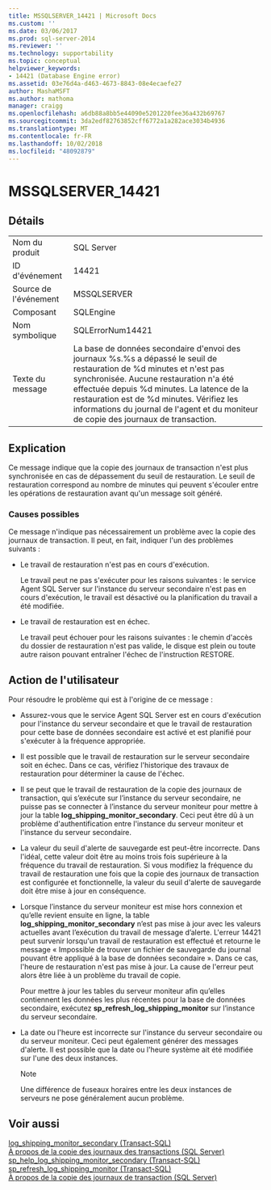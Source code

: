 ```yaml
---
title: MSSQLSERVER_14421 | Microsoft Docs
ms.custom: ''
ms.date: 03/06/2017
ms.prod: sql-server-2014
ms.reviewer: ''
ms.technology: supportability
ms.topic: conceptual
helpviewer_keywords:
- 14421 (Database Engine error)
ms.assetid: 03e76d4a-d463-4673-8843-08e4ecaefe27
author: MashaMSFT
ms.author: mathoma
manager: craigg
ms.openlocfilehash: a6db88a8bb5e44090e5201220fee36a432b69767
ms.sourcegitcommit: 3da2edf82763852cff6772a1a282ace3034b4936
ms.translationtype: MT
ms.contentlocale: fr-FR
ms.lasthandoff: 10/02/2018
ms.locfileid: "48092879"
---
```

# <a name="mssqlserver14421"></a>MSSQLSERVER_14421
    
## <a name="details"></a>Détails  
  
|||  
|-|-|  
|Nom du produit|SQL Server|  
|ID d'événement|14421|  
|Source de l'événement|MSSQLSERVER|  
|Composant|SQLEngine|  
|Nom symbolique|SQLErrorNum14421|  
|Texte du message|La base de données secondaire d'envoi des journaux %s.%s a dépassé le seuil de restauration de %d minutes et n'est pas synchronisée. Aucune restauration n'a été effectuée depuis %d minutes. La latence de la restauration est de %d minutes. Vérifiez les informations du journal de l'agent et du moniteur de copie des journaux de transaction.|  
  
## <a name="explanation"></a>Explication  
 Ce message indique que la copie des journaux de transaction n'est plus synchronisée en cas de dépassement du seuil de restauration. Le seuil de restauration correspond au nombre de minutes qui peuvent s'écouler entre les opérations de restauration avant qu'un message soit généré.  
  
### <a name="possible-causes"></a>Causes possibles  
 Ce message n'indique pas nécessairement un problème avec la copie des journaux de transaction. Il peut, en fait, indiquer l'un des problèmes suivants :  
  
-   Le travail de restauration n'est pas en cours d'exécution.  
  
     Le travail peut ne pas s'exécuter pour les raisons suivantes : le service Agent SQL Server sur l'instance du serveur secondaire n'est pas en cours d'exécution, le travail est désactivé ou la planification du travail a été modifiée.  
  
-   Le travail de restauration est en échec.  
  
     Le travail peut échouer pour les raisons suivantes : le chemin d'accès du dossier de restauration n'est pas valide, le disque est plein ou toute autre raison pouvant entraîner l'échec de l'instruction RESTORE.  
  
## <a name="user-action"></a>Action de l'utilisateur  
 Pour résoudre le problème qui est à l'origine de ce message :  
  
-   Assurez-vous que le service Agent SQL Server est en cours d'exécution pour l'instance du serveur secondaire et que le travail de restauration pour cette base de données secondaire est activé et est planifié pour s'exécuter à la fréquence appropriée.  
  
-   Il est possible que le travail de restauration sur le serveur secondaire soit en échec. Dans ce cas, vérifiez l'historique des travaux de restauration pour déterminer la cause de l'échec.  
  
-   Il se peut que le travail de restauration de la copie des journaux de transaction, qui s’exécute sur l’instance du serveur secondaire, ne puisse pas se connecter à l’instance du serveur moniteur pour mettre à jour la table **log_shipping_monitor_secondary**. Ceci peut être dû à un problème d'authentification entre l'instance du serveur moniteur et l'instance du serveur secondaire.  
  
-   La valeur du seuil d'alerte de sauvegarde est peut-être incorrecte. Dans l'idéal, cette valeur doit être au moins trois fois supérieure à la fréquence du travail de restauration. Si vous modifiez la fréquence du travail de restauration une fois que la copie des journaux de transaction est configurée et fonctionnelle, la valeur du seuil d'alerte de sauvegarde doit être mise à jour en conséquence.  
  
-   Lorsque l’instance du serveur moniteur est mise hors connexion et qu’elle revient ensuite en ligne, la table **log_shipping_monitor_secondary** n’est pas mise à jour avec les valeurs actuelles avant l’exécution du travail de message d’alerte. L'erreur 14421 peut survenir lorsqu'un travail de restauration est effectué et retourne le message « Impossible de trouver un fichier de sauvegarde du journal pouvant être appliqué à la base de données secondaire ». Dans ce cas, l'heure de restauration n'est pas mise à jour. La cause de l'erreur peut alors être liée à un problème du travail de copie.  
  
     Pour mettre à jour les tables du serveur moniteur afin qu’elles contiennent les données les plus récentes pour la base de données secondaire, exécutez **sp_refresh_log_shipping_monitor** sur l’instance du serveur secondaire.  
  
-   La date ou l'heure est incorrecte sur l'instance du serveur secondaire ou du serveur moniteur. Ceci peut également générer des messages d'alerte. Il est possible que la date ou l'heure système ait été modifiée sur l'une des deux instances.  
  
    > [!NOTE]  
    >  Une différence de fuseaux horaires entre les deux instances de serveurs ne pose généralement aucun problème.  
  
## <a name="see-also"></a>Voir aussi  
 [log_shipping_monitor_secondary &#40;Transact-SQL&#41;](/sql/relational-databases/system-tables/log-shipping-monitor-secondary-transact-sql)   
 [À propos de la copie des journaux des transactions &#40;SQL Server&#41;](../../database-engine/log-shipping/about-log-shipping-sql-server.md)   
 [sp_help_log_shipping_monitor_secondary &#40;Transact-SQL&#41;](/sql/relational-databases/system-stored-procedures/sp-help-log-shipping-monitor-secondary-transact-sql)   
 [sp_refresh_log_shipping_monitor &#40;Transact-SQL&#41;](/sql/relational-databases/system-stored-procedures/sp-refresh-log-shipping-monitor-transact-sql)   
 [À propos de la copie des journaux de transaction &#40;SQL Server&#41;](../../database-engine/log-shipping/about-log-shipping-sql-server.md)  
  
  
